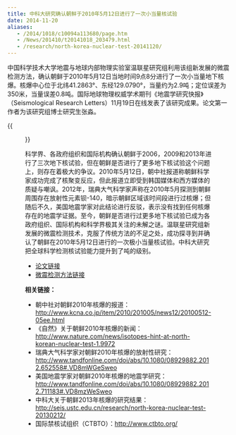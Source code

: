 ```yaml
---
title: 中科大研究确认朝鲜于2010年5月12日进行了一次小当量核试验
date: 2014-11-20
aliases:
   - /2014/1018/c10094a113680/page.htm
   - /News/201410/t20141018_203479.html
   - /research/north-korea-nuclear-test-20141120/
---
```


中国科学技术大学地震与地球内部物理实验室温联星研究组利用该组新发展的微震检测方法，确认朝鲜于2010年5月12日当地时间9点8分进行了一次小当量地下核爆。核爆中心位于北纬41.2863°、东经129.0790°，当量约为2.9吨；定位误差为350米，当量误差0.8吨。国际地球物理权威学术期刊《地震学研究快报》（Seismological Research Letters）11月19日在线发表了该研究成果。论文第一作者为该研究组博士研究生张淼。

{{<figure src="Fig1.png" caption="左图：朝鲜核爆的地点（红色五角星）； 右图：朝鲜自2006年以来四次核爆的位置（红圈），引爆时刻（红标志、国际标准时间），以及当量（蓝标志）（其中2009和2013年当量大小正比于其圆圈大小）。">}}

科学界、各政府组织和国际机构确认朝鲜于2006，2009和2013年进行了三次地下核试验，但在朝鲜是否进行了更多地下核试验这个问题上，则存在着极大的争议。2010年5月12日，朝中社报道称朝鲜科学家成功完成了核聚变反应，但此报道立即受到韩国媒体和西方媒体的质疑与嘲讽。2012年，瑞典大气科学家声称在2010年5月探测到朝鲜周围存在放射性元素钡-140，暗示朝鲜区域该时间段进行过核爆；但随后不久，美国地震学家对此结论进行反驳，表示没有找到任何核爆存在的地震学证据。至今，朝鲜是否进行过更多地下核试验已成为各政府组织、国际机构和科学界极其关注的未解之谜。温联星研究组新发展的微震检测技术，克服了传统方法的不足之处，成功探寻到并确认了朝鲜在2010年5月12日进行的一次极小当量核试验。中科大研究把全球科学检测核试验能力提升到了吨的级别。

- [论文链接](http://srl.geoscienceworld.org/content/early/2014/11/13/02201401170.full)
- [微震检测方法链接](/research/matchlocate-method/)


**相关链接：**

- 朝中社对朝鲜2010年核爆的报道：http://www.kcna.co.jp/item/2010/201005/news12/20100512-05ee.html
- 《自然》关于朝鲜2010年核爆的新闻：http://www.nature.com/news/isotopes-hint-at-north-korean-nuclear-test-1.9972
- 瑞典大气科学家对朝鲜2010年核爆的放射性研究：http://www.tandfonline.com/doi/abs/10.1080/08929882.2012.652558#.VD8mWGeSweo
- 美国地震学家对朝鲜2010年核爆的地震学研究：http://www.tandfonline.com/doi/abs/10.1080/08929882.2012.711183#.VD8mzWeSweo
- 中科大关于朝鲜2013年核爆的研究结果：http://seis.ustc.edu.cn/research/north-korea-nuclear-test-20130212/
- 国际禁核试组织（CTBTO）：http://www.ctbto.org/
